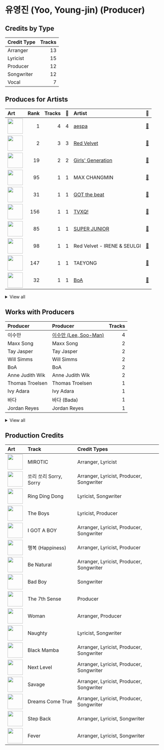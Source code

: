 # 유영진 (Yoo, Young-jin) (Producer)

## Credits by Type

| Credit Type | Tracks |
|:---|---:|
| Arranger | 13 |
| Lyricist | 15 |
| Producer | 12 |
| Songwriter | 12 |
| Vocal | 7 |

## Produces for Artists

| Art | Rank | Tracks | 💚 | Artist | 🔗 |
|:---|---:|---:|---:|:---|:---|
| <img src="https://i.scdn.co/image/ab6761610000e5eb573935eb61a1897aeb43c531" alt="" width="50" /> | 1 | 4 | 4 | [aespa](../../artists/aespa/overview.md) | [🔗](https://open.spotify.com/artist/6YVMFz59CuY7ngCxTxjpxE) |
| <img src="https://i.scdn.co/image/ab6761610000e5eb02a562ea6b1dc718394010ac" alt="" width="50" /> | 2 | 3 | 3 | [Red Velvet](../../artists/red_velvet/overview.md) | [🔗](https://open.spotify.com/artist/1z4g3DjTBBZKhvAroFlhOM) |
| <img src="https://i.scdn.co/image/ab6761610000e5eb385df356841aaec34a0914aa" alt="" width="50" /> | 19 | 2 | 2 | [Girls' Generation](../../artists/girls__generation/overview.md) | [🔗](https://open.spotify.com/artist/0Sadg1vgvaPqGTOjxu0N6c) |
| <img src="https://i.scdn.co/image/ab6761610000e5eb65f946e1c1bdc8bc9b75b049" alt="" width="50" /> | 95 | 1 | 1 | MAX CHANGMIN | [🔗](https://open.spotify.com/artist/7FiAkNWMb6ZBYI8tbQLuIS) |
| <img src="https://i.scdn.co/image/ab6761610000e5eb03fd839c09fe375026192645" alt="" width="50" /> | 31 | 1 | 1 | [GOT the beat](../../artists/got_the_beat/overview.md) | [🔗](https://open.spotify.com/artist/6uNxlIP5lzPFf0BHuELOuX) |
| <img src="https://i.scdn.co/image/ab6761610000e5eb2be82149be3774fa0729a543" alt="" width="50" /> | 156 | 1 | 1 | [TVXQ!](../../artists/tvxq!/overview.md) | [🔗](https://open.spotify.com/artist/6nVMMEywS5Y4tsHPKx1nIo) |
| <img src="https://i.scdn.co/image/ab6761610000e5eb723b8c26c6f79257c4f832e3" alt="" width="50" /> | 85 | 1 | 1 | [SUPER JUNIOR](../../artists/super_junior/overview.md) | [🔗](https://open.spotify.com/artist/6gzXCdfYfFe5XKhPKkYqxV) |
| <img src="https://i.scdn.co/image/ab6761610000e5eb7b13da5a8a3dd6e0d53ff764" alt="" width="50" /> | 98 | 1 | 1 | Red Velvet - IRENE & SEULGI | [🔗](https://open.spotify.com/artist/6bwp9ObI8FWvMPCIWVBmhl) |
| <img src="https://i.scdn.co/image/ab6761610000e5eb46c7620b97e6eb932d79d97a" alt="" width="50" /> | 147 | 1 | 1 | TAEYONG | [🔗](https://open.spotify.com/artist/6SKusTjOAPsTZ6kareKQdm) |
| <img src="https://i.scdn.co/image/ab6761610000e5eb1925e6520e474e569c971b36" alt="" width="50" /> | 32 | 1 | 1 | [BoA](../../artists/boa/overview.md) | [🔗](https://open.spotify.com/artist/4muJrGMndyYWqZtfk8OWy4) |


<details>
<summary>View all</summary>

| Art | Rank | Tracks | 💚 | Artist | 🔗 |
|:---|---:|---:|---:|:---|:---|
| <img src="https://i.scdn.co/image/ab6761610000e5ebb08ff289b18eb08abc6864c9" alt="" width="50" /> | 361 | 1 | 1 | NCT | [🔗](https://open.spotify.com/artist/48eO052eSDcn8aTxiv6QaG) |
| <img src="https://i.scdn.co/image/ab6761610000e5eb38c136f067600bd431dd9b93" alt="" width="50" /> | 245 | 1 | 1 | [NCT U](../../artists/nct_u/overview.md) | [🔗](https://open.spotify.com/artist/3paGCCtX1Xr4Gx53mSeZuQ) |
| <img src="https://i.scdn.co/image/ab6761610000e5ebe0001b1abdae41d669a446b7" alt="" width="50" /> | 100 | 1 | 1 | [SHINee](../../artists/shinee/overview.md) | [🔗](https://open.spotify.com/artist/2hRQKC0gqlZGPrmUKbcchR) |

</details>


## Works with Producers

| Producer | Producer | Tracks |
|:---|:---|---:|
| 이수만 | [이수만 (Lee, Soo-Man)](../이수만_(lee,_soo-man)/overview.md) | 4 |
| Maxx Song | Maxx Song | 2 |
| Tay Jasper | Tay Jasper | 2 |
| Will Simms | Will Simms | 2 |
| BoA | BoA | 2 |
| Anne Judith Wik | Anne Judith Wik | 2 |
| Thomas Troelsen | Thomas Troelsen | 1 |
| Ivy Adara | Ivy Adara | 1 |
| 바다 | 바다 (Bada) | 1 |
| Jordan Reyes | Jordan Reyes | 1 |


<details>
<summary>View all</summary>

| Producer | Producer | Tracks |
|:---|:---|---:|
| Kirsten Collins | Kirsten Collins | 1 |
| 정은경 | [정은경 (Jung, Eun-Kyung)](../정은경_(jung,_eun-kyung)/overview.md) | 1 |
| Ray McCullough | Ray McCullough | 1 |
| Charite Viken | Charite Viken | 1 |
| 김동현 | 김동현 (Kim, Dong-hyun) | 1 |
| Omega | Omega | 1 |
| 1월 8일 | 1월 8일 (1월 8일) | 1 |
| 구종필 | [구종필 (Koo, Jong-Pil)](../구종필_(koo,_jong-pil)/overview.md) | 1 |
| DOM | DOM | 1 |
| Dem Jointz | Dem Jointz | 1 |
| Chad Hugo | Chad Hugo | 1 |
| Jeremy Reeves | Jeremy Reeves | 1 |
| Gabriela Geneva | Gabriela Geneva | 1 |
| 조진주 | 조진주 (Jo, Jinju) | 1 |
| Tayla Parx | Tayla Parx | 1 |
| Mike Jay | Mike Jay | 1 |
| Ray Romulus | Ray Romulus | 1 |
| Shaun Kim | Shaun Kim | 1 |
| Sophie Curtis | Sophie Curtis | 1 |
| Hautboi Rich | Hautboi Rich | 1 |
| Sarah Lundbäck-Bell | Sarah Lundbäck-Bell (Lundbäck-Bell, Sarah) | 1 |
| 정의석 | [정의석 (Jung, Euisuk)](../정의석_(jung,_euisuk)/overview.md) | 1 |
| Jia Lih | Jia Lih | 1 |
| BXN | BXN | 1 |
| Ryan S. Jhun | [Ryan S. Jhun](../ryan_s__jhun/overview.md) | 1 |
| Sara Forsberg | Sara Forsberg | 1 |
| Teddy Riley | Teddy Riley | 1 |
| Mikkel Remee Sigvardt | Mikkel Remee Sigvardt | 1 |
| Marlin "Hookman" Bonds | Marlin "Hookman" Bonds | 1 |
| Lucas | Lucas | 1 |
| HYUGGIE | HYUGGIE | 1 |
| Jonathan Yip | Jonathan Yip | 1 |
| Jon Hume | Jon Hume | 1 |
| Phil Tan | [Phil Tan](../phil_tan/overview.md) | 1 |
| MARK | MARK | 1 |
| MZMC | MZMC | 1 |
| Shaun Lopez | Shaun Lopez | 1 |
| Adam McInnis | Adam McInnis | 1 |
| Mario Marchetti | Mario Marchetti | 1 |
| Ludvig Carl Evers | Ludvig Carl Evers | 1 |
| Scott Chesak | Scott Chesak | 1 |
| Louise Frick Sveen | Louise Frick Sveen | 1 |
| TAEYONG | TAEYONG | 1 |
| Richard Garcia | Richard Garcia | 1 |
| 이지홍 | 이지홍 (Lee, Ji-hong) | 1 |
| JQ | JQ | 1 |
| Jonatan Gusmark | Jonatan Gusmark | 1 |
| Whitney Phillips | Whitney Phillips | 1 |
| Chris Holsten | Chris Holsten | 1 |
| BUMZU | BUMZU | 1 |
| Ella Isaacson | Ella Isaacson | 1 |
| 김태성 | 김태성 (Kim, Tae Sung) | 1 |
| Timothy "Bos" Bullock | Timothy "Bos" Bullock | 1 |
| Adrian McKinnon | Adrian McKinnon | 1 |
| Leven Kali | Leven Kali | 1 |
| Hee Yeun Moon | Hee Yeun Moon | 1 |
| Risto Asikainen | Risto Asikainen | 1 |

</details>


## Production Credits

| Art | Track | Credit Types |
|:---|:---|:---|
| <img src="https://i.scdn.co/image/ab67616d0000b27325ca38eeeb374883d7652ff0" alt="" width="50" /> | MIROTIC | Arranger, Lyricist |
| <img src="https://i.scdn.co/image/ab67616d0000b273fb6e8a26c2c4d9a23f888a94" alt="" width="50" /> | 쏘리 쏘리 Sorry, Sorry | Arranger, Lyricist, Producer, Songwriter |
| <img src="https://i.scdn.co/image/ab67616d0000b273a7fcbfdd783b559de31d181b" alt="" width="50" /> | Ring Ding Dong | Lyricist, Songwriter |
| <img src="https://i.scdn.co/image/ab67616d0000b27361d7b9988c77826dfb1db1b3" alt="" width="50" /> | The Boys | Lyricist, Producer |
| <img src="https://i.scdn.co/image/ab67616d0000b273fd1f3849aaaf15112389a725" alt="" width="50" /> | I GOT A BOY | Arranger, Lyricist, Producer, Songwriter |
| <img src="https://i.scdn.co/image/ab67616d0000b273ccd9a8fe25e9ae6039ac6ce6" alt="" width="50" /> | 행복 (Happiness) | Arranger, Lyricist, Producer |
| <img src="https://i.scdn.co/image/ab67616d0000b27372ee4e2e933836a66e5869b6" alt="" width="50" /> | Be Natural | Arranger, Lyricist, Producer, Songwriter |
| <img src="https://i.scdn.co/image/ab67616d0000b273b64001fa6292caefc7605550" alt="" width="50" /> | Bad Boy | Songwriter |
| <img src="https://i.scdn.co/image/ab67616d0000b273b1d944dd406d5b0e461ad155" alt="" width="50" /> | The 7th Sense | Producer |
| <img src="https://i.scdn.co/image/ab67616d0000b2738d076165a515afd63688b968" alt="" width="50" /> | Woman | Arranger, Producer |
| <img src="https://i.scdn.co/image/ab67616d0000b2736c1bd86a3d68faf09607ffd3" alt="" width="50" /> | Naughty | Lyricist, Songwriter |
| <img src="https://i.scdn.co/image/ab67616d0000b2736f248f7695eb544a3a1955c5" alt="" width="50" /> | Black Mamba | Arranger, Lyricist, Producer, Songwriter |
| <img src="https://i.scdn.co/image/ab67616d0000b2737a393b04e8ced571618223e8" alt="" width="50" /> | Next Level | Arranger, Lyricist, Producer, Songwriter |
| <img src="https://i.scdn.co/image/ab67616d0000b273d8cc2281fcd4519ca020926b" alt="" width="50" /> | Savage | Arranger, Lyricist, Producer, Songwriter |
| <img src="https://i.scdn.co/image/ab67616d0000b2735b1ee39743c40b88a80b4ccf" alt="" width="50" /> | Dreams Come True | Arranger, Lyricist, Producer, Songwriter |
| <img src="https://i.scdn.co/image/ab67616d0000b273cc6f76f75551af499b5cd0cb" alt="" width="50" /> | Step Back | Arranger, Lyricist, Songwriter |
| <img src="https://i.scdn.co/image/ab67616d0000b2734a8e5eaab8b02db02e487c27" alt="" width="50" /> | Fever | Arranger, Lyricist, Songwriter |